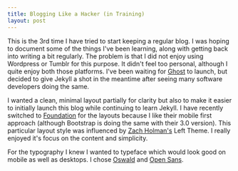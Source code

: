 ```yaml
---
title: Blogging Like a Hacker (in Training)
layout: post
---
```


This is the 3rd time I have tried to start keeping a regular blog. I was hoping to document some of the things I've been learning, along with getting back into writing a bit regularly. The problem is that I did not enjoy using Wordpress or Tumblr for this purpose. It didn't feel too personal, although I quite enjoy both those platforms. I've been waiting for [Ghost](http://tryghost.org) to launch, but decided to give Jekyll a shot in the meantime after seeing many software developers doing the same. 

I wanted a clean, minimal layout partially for clarity but also to make it easier to initially launch this blog while continuing to learn Jekyll. I have recently switched to [Foundation](http://foundation.zurb.com) for the layouts because I like their mobile first approach (although Bootstrap is doing the same with their 3.0 version). This particular layout style was influenced by [Zach Holman's](http://zachholman.com/posts/left/) Left Theme. I really enjoyed it's focus on the content and simplicity. 

For the typography I knew I wanted to typeface which would look good on mobile as well as desktops. I chose [Oswald](http://www.google.com/fonts/specimen/Oswald) and [Open Sans](http://www.google.com/fonts/specimen/Open+Sans). 